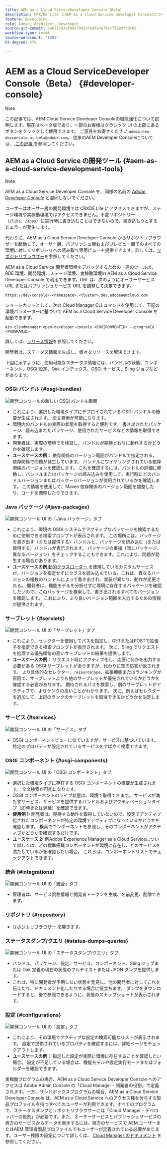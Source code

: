 ```yaml
---
title: AEM as a Cloud ServiceDeveloper Console（Beta）
description: CRX/DE Lite とAEM as a Cloud Service Developer Consoleについて
feature: Developing
role: Admin, Architect, Developer
source-git-commit: ea631743af99879d2a76d3a4a78ecf5883f39c69
workflow-type: tm+mt
source-wordcount: '1202'
ht-degree: 27%

---
```



# AEM as a Cloud ServiceDeveloper Console（Beta） {#developer-console}

>[!NOTE]
>
>この記事では、AEM Cloud Service Developer Consoleの機能強化について説明します。現在はベータ版であり、一部のお客様はクラシック UI の上部にあるボタンをクリックして使用できます。 ご意見をお寄せください `aemcs-new-devconsole-ui-beta@adobe.com`。 従来のAEM Developer Consoleについては、[ この記事 ](/help/implementing/developing/introduction/development-guidelines.md#crxde-lite-and-developer-console) を参照してください。

## AEM as a Cloud Service の開発ツール {#aem-as-a-cloud-service-development-tools}

>[!NOTE]
>AEM as a Cloud Service Developer Console を、同様の名前の [*Adobe Developer Console*](https://developer.adobe.com/developer-console/) と混同しないでください。
>

ユーザーはオーサー層の開発環境では CRXDE Lite にアクセスできますが、ステージ環境や実稼動環境ではアクセスできません。不変リポジトリー（`/libs`、`/apps`）に実行時に書き込むことはできないので、書き込もうとするとエラーが発生します。

代わりに、AEM as a Cloud Service Developer Console からリポジトリブラウザーを起動して、オーサー層、パブリッシュ層およびプレビュー層でのすべての環境に対してリポジトリへの読み取り専用ビューを提供できます。詳しくは、[リポジトリブラウザー](/help/implementing/developing/tools/repository-browser.md)を参照してください。

AEM as a Cloud Service 開発者環境をデバッグするための一連のツールは、RDE 環境、開発環境、ステージ環境、実稼動環境の AEM as a Cloud Service Developer Console で利用できます。URL は、次のようにオーサーサービス URL またはパブリッシュサービス URL を調整して決定できます。

`https://dev-console/-<namespace>.<cluster>.dev.adobeaemcloud.com`

ショートカットとして、次の Cloud Manager CLI コマンドを使用して、下記の環境パラメーターに基づいて AEM as a Cloud Service Developer Console を起動できます。

`aio cloudmanager:open-developer-console <ENVIRONMENTID> --programId <PROGRAMID>`

詳しくは、[リリース情報](/help/release-notes/home.md)を参照してください。

開発者は、ステータス情報を生成し、様々なリソースを解決できます。

下図に示すように、使用可能なステータス情報には、バンドルの状態、コンポーネント、OSGi 設定、Oak インデックス、OSGi サービス、Sling ジョブなどがあります。

### OSGi バンドル {#osgi-bundles}

![ 開発コンソールの新しい OSGi バンドル画面 ](/help/implementing/developing/introduction/assets/osgi-bundles.png)

* これにより、選択した環境タイプにデプロイされている OSGi バンドルの概要が生成されます。 全文検索が可能になります。
* 環境内のバンドルの実際の状態を取得すると便利です。 書き出されたパッケージ、読み込まれたパッケージ、使用されたサービスなどの情報を取得できます。
* 開発者は、実際の環境でを検証し、バンドルが期待どおりに動作するかどうかを確認します。
* **ユースケースの例：** 依存関係のバージョン範囲がバンドルで指定される。 依存関係で問題が発生しています。 バンドルにワイヤリングされている依存関係のバージョンを確認します。 これを確認するには、バンドルの詳細に移動し、バンドルまたはパッケージの読み込みを使用して、実行時にどのバンドルバージョンまたはパッケージバージョンが使用されているかを確認します。 この情報を使用して、Maven 依存関係のバージョン範囲を調整したり、コードを調整したりできます。

### Java パッケージ {#java-packages}

![ 開発コンソール UI の「Java パッケージ」タブ ](/help/implementing/developing/introduction/assets/java-packages-dev-console-ui.png)

* これにより、環境の OSGI システムでアクティブなパッケージを検索するために使用できる検索プロンプトが表示されます。 この場所には、パッケージを書き出す（または提供する）バンドルと、パッケージを読み込む（または使用する）バンドルが表示されます。 パッケージの重複（同じパッケージ、異なるバージョン）をチェックすることもできます。これにより、問題が発生する場合があります。
* **ユースケースの例**[ 動的クラスローダー ](https://sling.apache.org/apidocs/sling9/org/apache/sling/commons/classloader/DynamicClassLoaderManager.html) を使用しているカスタムサービスが、バージョンを指定せずにクラスを読み込んでいる。これは、異なるバージョンの複数のバンドルによって書き出され、実装が異なり、動作が変更される。 開発者は、機能モデルを分析せずに環境に存在するパッケージを確認したいので、このパッケージを検索して、書き出されるすべてのバージョンを確認します。 これにより、より良いバージョン範囲を入力するための情報が提供されます。

### サーブレット {#servlets}

![ 開発コンソール UI の「サーブレット」タブ ](/help/implementing/developing/introduction/assets/servlets-dev-console-ui.png)

* これにより、セレクターを使用してパスを指定し、GETまたはPOSTで拡張子を指定できる検索プロンプトが表示されます。 次に、Sling でリクエストを処理する優先順位の高いサーブレットの結果を提供します。
* **ユースケースの例：** リクエスト時にアクティブ化し、応答に何かを出力する必要がある OSGI サーブレットがありますが、代わりに空の応答が返されます。 より具体的なセレクター、`resourceType`、拡張機能またはランキングが原因で、サーブレットよりも他のサーブレットが優先されているかどうかを確認する必要があります。 期待されるパスを検索し、別のサーブレットがアクティブで、よりランクの高いことがわかります。 次に、例えばセレクターを追加して、上記のランクのサーブレットを取得できるかどうかを決定します。

### サービス {#services}

![ 開発コンソール UI の「サービス」タブ ](/help/implementing/developing/introduction/assets/services-dev-console.png)

* OSGI コンポーネントビューに似ていますが、サービスに基づいています。 特定のプロパティが設定されているサービスをすばやく検索できます。

### OSGi コンポーネント {#osgi-components}

![ 開発コンソール UI の「OSGi コンポーネント」タブ ](/help/implementing/developing/introduction/assets/osgi-components-dev-console.png)

* 選択した環境タイプに存在する OSGI コンポーネントの概要が生成されます。 全文検索が可能になります。
* OSGI コンポーネントのライブ状態は、環境で取得できます。 サービスが満たすサービス、サービスを提供するバンドルおよびアクティベーションタイプ（即時または遅延）を確認できます。
* **使用例 1:** 開発者は、期待する動作を取得していないので、設定でアクティブ化されたコンポーネントが特定の環境でアクティブになっているかどうかを確認します。 検索でコンポーネントを参照し、そのコンポーネントがアクティブかどうかを確認するだけです。
* **ユースケース 2:** 例Adobe Experience Manager as a Cloud Serviceについて詳しくは、どの標準搭載コンポーネントが環境に存在し、どのサービスを満たしているかを確認したい場合。 これらは、コンポーネントリストでチェックアウトできます。

### 統合 {#integrations}

![ 開発コンソール UI の「統合」タブ ](/help/implementing/developing/introduction/assets/integrations-dev-console-ui.png)

* 管理者は、サービス資格情報と開発者トークンを生成、名前変更、削除できます。

### リポジトリ {#repository}

* [ リポジトリブラウザー ](/help/implementing/developing/tools/repository-browser.md) を開きます。

### ステータスダンプ/クエリ {#status-dumps-queries}

![ 開発コンソール UI の「ステータスダンプ/クエリ」タブ ](/help/implementing/developing/introduction/assets/status-dumps-queries.png)

* バンドル、パッケージ、設定、サービス、コンポーネント、Sling ジョブまたは Oak 定義の現在の状態のフルテキストまたは JSON ダンプを提供します。
* これは、特に開発者が予期しない状態を発見し、他の開発者に対してこれを伝えたり、ドキュメント化したりする場合に役立ちます。 ダンプをダウンロードすると、後で参照できるように、状態のスナップショットが表示されます。

### 設定 {#configurations}

![ 開発コンソール UI の「設定」タブ ](/help/implementing/developing/introduction/assets/configurations-dev-console.png)

* これにより、その環境でアクティブな設定の検索可能なリストが表示されます。 設定で提供されているプロパティを確認するには、詳細ページをチェックアウトします。
* **ユースケースの例：** 指定した設定が実際に環境に存在することを確認したい場合。 設定が不足している場合は、機能モデルや設定実行モードまたはフォルダーを確認できます。

実稼働プログラムの場合、AEM as a Cloud Service Developer Console へのアクセスは Adobe Admin Console の「Cloud Manager - 開発者の役割」で定義されます。一方、サンドボックスプログラムの場合、AEM as a Cloud Service Developer Console は、AEM as a Cloud Service へのアクセス権を付与する製品プロファイルを持つすべてのユーザーが利用できます。すべてのプログラムで、ステータスダンプとリポジトリブラウザーには「Cloud Manager - デベロッパーの役割」が必要です。また、オーサーサービスとパブリッシュサービスの両方のサービスからデータを表示するには、両方のサービスで AEM ユーザーまたはAEM 管理者製品プロファイルでもユーザーが定義されている必要があります。ユーザー権限の設定について詳しくは、 [Cloud Manager のドキュメント](https://experienceleague.adobe.com/docs/experience-manager-cloud-manager/using/requirements/setting-up-users-and-roles.html?lang=ja) を参照してください。